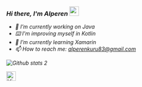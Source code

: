### <I>Hi there, I'm Alperen <a href="https://www.gautamkrishnar.com/"><img src="https://media.giphy.com/media/hvRJCLFzcasrR4ia7z/giphy.gif" width="25px"></a><I>


- 🔭 I’m currently working on Java
- ⌨️ I'm improving myself in Kotlin
- 🌱 I’m currently learning Xamarin
- 📫 How to reach me: alperenkuru83@gmail.com

![Github stats 2](https://github-readme-stats.vercel.app/api?username=AlperenKuru&show_icons=true&theme=blue)


<img alt="ViewCount" height="25" src="https://views.whatilearened.today/views/github/alperenkuru/alperenkuru.svg" />
